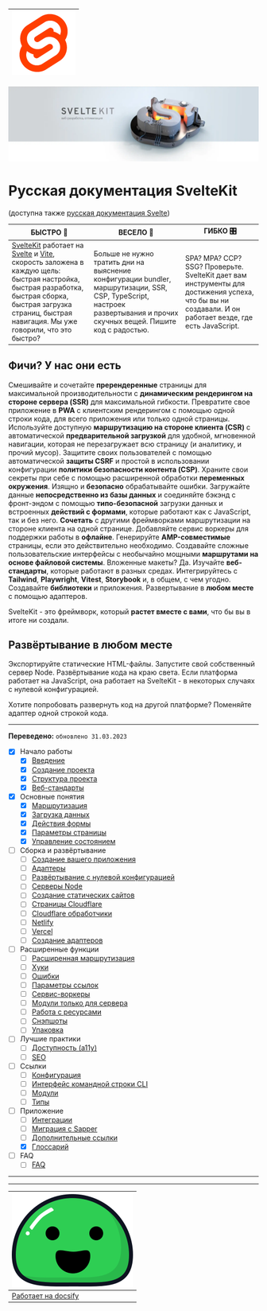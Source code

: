 

|![icon](_media/favicon.png)|
|--|
![logo](_media/sveltekit.webp)

# Русская документация SvelteKit

(доступна также [русская документация Svelte](https://romkar.github.io/svelte-docs-rus/))

| БЫСТРО 🚀 | ВЕСЕЛО 🎉 | ГИБКО 🎛️|
|--|--|--|
| [SvelteKit](https://kit.svelte.dev/) работает на [Svelte](https://svelte.dev/) и [Vite](https://vitejs.dev/), скорость заложена в каждую щель: быстрая настройка, быстрая разработка, быстрая сборка, быстрая загрузка страниц, быстрая навигация. Мы уже говорили, что это быстро? | Больше не нужно тратить дни на выяснение конфигурации bundler, маршрутизации, SSR, CSP, TypeScript, настроек развертывания и прочих скучных вещей. Пишите код с радостью. | SPA? MPA? ССР? SSG? Проверьте. SvelteKit дает вам инструменты для достижения успеха, что бы вы ни создавали. И он работает везде, где есть JavaScript. |



## Фичи? У нас они есть

Смешивайте и сочетайте **пререндеренные** страницы для максимальной производительности с **динамическим рендерингом на стороне сервера (SSR)** для максимальной гибкости. Превратите свое приложение в **PWA** с клиентским рендерингом с помощью одной строки кода, для всего приложения или только одной страницы. Используйте доступную **маршрутизацию на стороне клиента (CSR)** с автоматической **предварительной загрузкой** для удобной, мгновенной навигации, которая не перезагружает всю страницу (и аналитику, и прочий мусор). Защитите своих пользователей с помощью автоматической **защиты CSRF** и простой в использовании конфигурации **политики безопасности контента (CSP)**. Храните свои секреты при себе с помощью расширенной обработки **переменных окружения**. Изящно и **безопасно** обрабатывайте ошибки. Загружайте данные **непосредственно из базы данных** и соединяйте бэкэнд с фронт-эндом с помощью **типо-безопасной** загрузки данных и встроенных **действий с формами**, которые работают как с JavaScript, так и без него. **Сочетать** с другими фреймворками маршрутизации на стороне клиента на одной странице. Добавляйте сервис воркеры для поддержки работы в **офлайне**. Генерируйте **AMP-совместимые** страницы, если это действительно необходимо. Создавайте сложные пользовательские интерфейсы с необычайно мощными **маршрутами на основе файловой системы**. Вложенные макеты? Да. Изучайте **веб-стандарты**, которые работают в разных средах. Интегрируйтесь с **Tailwind**, **Playwright**, **Vitest**, **Storybook** и, в общем, с чем угодно. Создавайте **библиотеки** и приложения. Развертывание в **любом месте** с помощью адаптеров.

SvelteKit - это фреймворк, который **растет вместе с вами**, что бы вы в итоге ни создали.


## Развёртывание в любом месте

Экспортируйте статические HTML-файлы. Запустите свой собственный сервер Node. Развёртывание кода на краю света. Если платформа работает на JavaScript, она работает на SvelteKit - в некоторых случаях с нулевой конфигурацией.

Хотите попробовать развернуть код на другой платформе? Поменяйте адаптер одной строкой кода.


---
**Переведено:** `обновлено 31.03.2023`

- [x] Начало работы
  - [x] [Введение](10-getting-started/10-introduction.md)
  - [x] [Создание проекта](10-getting-started/20-creating-a-project.md)
  - [x] [Структура проекта](10-getting-started/30-project-structure.md)
  - [x] [Веб-стандарты](10-getting-started/40-web-standards.md)
- [x] Основные понятия
  - [x] [Маршрутизация](20-core-concepts/10-routing.md)
  - [x] [Загрузка данных](20-core-concepts/20-load.md)
  - [x] [Действия формы](20-core-concepts/30-form-actions.md)
  - [x] [Параметры страницы](20-core-concepts/40-page-options.md)
  - [x] [Управление состоянием](20-core-concepts/50-state-management.md)
- [ ] Сборка и развёртывание
  - [ ] [Создание вашего приложения](25-build-and-deploy/10-building-your-app.md)
  - [ ] [Адаптеры](25-build-and-deploy/20-adapters.md)
  - [ ] [Развёртывание с нулевой конфигурацией](25-build-and-deploy/30-adapter-auto.md)
  - [ ] [Серверы Node](25-build-and-deploy/40-adapter-node.md)
  - [ ] [Создание статических сайтов](25-build-and-deploy/50-adapter-static.md)
  - [ ] [Страницы Cloudflare](25-build-and-deploy/60-adapter-cloudflare.md)
  - [ ] [Cloudflare обработчики](25-build-and-deploy/70-adapter-cloudflare-workers.md)
  - [ ] [Netlify](25-build-and-deploy/80-adapter-netlify.md)
  - [ ] [Vercel](25-build-and-deploy/90-adapter-vercel.md)
  - [ ] [Создание адаптеров](25-build-and-deploy/99-writing-adapters.md)
- [ ] Расширенные функции
  - [ ] [Расширенная маршрутизация](30-advanced/10-advanced-routing.md)
  - [ ] [Хуки](30-advanced/20-hooks.md)
  - [ ] [Ошибки](30-advanced/25-errors.md)
  - [ ] [Параметры ссылок](30-advanced/30-link-options.md)
  - [ ] [Сервис-воркеры](30-advanced/40-service-workers.md)
  - [ ] [Модули только для сервера](30-advanced/50-server-only-modules.md)
  - [ ] [Работа с ресурсами](30-advanced/60-assets.md)
  - [ ] [Снэпшоты](30-advanced/65-snapshots.md)
  - [ ] [Упаковка](30-advanced/70-packaging.md)
- [ ] Лучшие практики
  - [ ] [Доступность (a11y)](40-best-practices/10-accessibility.md)
  - [ ] [SEO](40-best-practices/20-seo.md)
- [ ] Ссылки
  - [ ] [Конфигурация](50-reference/10-configuration.md)
  - [ ] [Интерфейс командной строки CLI](50-reference/20-cli.md)
  - [ ] [Модули](50-reference/30-modules.md)
  - [ ] [Типы](50-reference/40-types.md)
- [ ] Приложение
  - [ ] [Интеграции](60-appendix/05-integrations.md)
  - [ ] [Миграция с Sapper](60-appendix/10-migrating.md)
  - [ ] [Дополнительные ссылки](60-appendix/20-additional-resources.md)
  - [x] [Глоссарий](60-appendix/30-glossary.md)
- [ ] FAQ
  - [ ] [FAQ](FAQ.md)
---



---
|![icon_docsify](_media/icon_docsify.svg)|
|--|
|[Работает на docsify](https://docsify.js.org)|